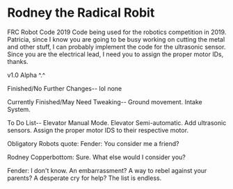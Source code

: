 # Rodney the Radical Robit
FRC Robot Code 2019
Code being used for the robotics competition in 2019. 
Patricia, since I know you are going to be busy working on cutting the metal and other stuff, I can probably implement the code
for the ultrasonic sensor. Since you are the electrical lead, I need you to assign the proper motor IDs, thanks.

v1.0 Alpha ^.^

Finished/No Further Changes--
lol none 

Currently Finished/May Need Tweaking--
Ground movement. 
Intake System. 

To Do List--
Elevator Manual Mode. 
Elevator Semi-automatic. 
Add ultrasonic sensors. 
Assign the proper motor IDS to their respective motor. 

Obligatory Robots quote:
Fender: You consider me a friend?

Rodney Copperbottom: Sure. What else would I consider you?

Fender: I don't know. An embarrassment? A way to rebel against your parents? A desperate cry for help? The list is endless.
